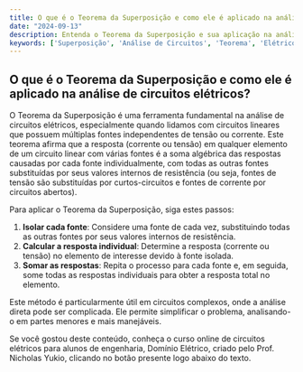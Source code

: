 ```yaml
---
title: O que é o Teorema da Superposição e como ele é aplicado na análise de circuitos elétricos?
date: "2024-09-13"
description: Entenda o Teorema da Superposição e sua aplicação na análise de circuitos elétricos.
keywords: ['Superposição', 'Análise de Circuitos', 'Teorema', 'Elétrico']
---
```


## O que é o Teorema da Superposição e como ele é aplicado na análise de circuitos elétricos?

O Teorema da Superposição é uma ferramenta fundamental na análise de circuitos elétricos, especialmente quando lidamos com circuitos lineares que possuem múltiplas fontes independentes de tensão ou corrente. Este teorema afirma que a resposta (corrente ou tensão) em qualquer elemento de um circuito linear com várias fontes é a soma algébrica das respostas causadas por cada fonte individualmente, com todas as outras fontes substituídas por seus valores internos de resistência (ou seja, fontes de tensão são substituídas por curtos-circuitos e fontes de corrente por circuitos abertos).

Para aplicar o Teorema da Superposição, siga estes passos:

1. **Isolar cada fonte**: Considere uma fonte de cada vez, substituindo todas as outras fontes por seus valores internos de resistência.
2. **Calcular a resposta individual**: Determine a resposta (corrente ou tensão) no elemento de interesse devido à fonte isolada.
3. **Somar as respostas**: Repita o processo para cada fonte e, em seguida, some todas as respostas individuais para obter a resposta total no elemento.

Este método é particularmente útil em circuitos complexos, onde a análise direta pode ser complicada. Ele permite simplificar o problema, analisando-o em partes menores e mais manejáveis.

Se você gostou deste conteúdo, conheça o curso online de circuitos elétricos para alunos de engenharia, Domínio Elétrico, criado pelo Prof. Nicholas Yukio, clicando no botão presente logo abaixo do texto.